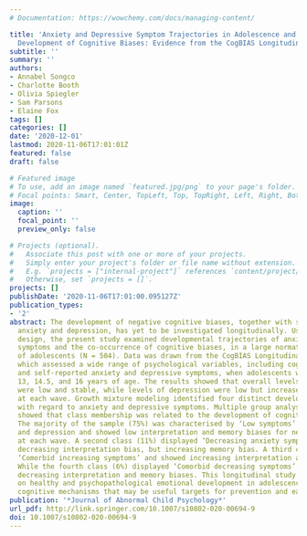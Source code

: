 ```yaml
---
# Documentation: https://wowchemy.com/docs/managing-content/

title: 'Anxiety and Depressive Symptom Trajectories in Adolescence and the Co-Occurring
  Development of Cognitive Biases: Evidence from the CogBIAS Longitudinal Study'
subtitle: ''
summary: ''
authors:
- Annabel Songco
- Charlotte Booth
- Olivia Spiegler
- Sam Parsons
- Elaine Fox
tags: []
categories: []
date: '2020-12-01'
lastmod: 2020-11-06T17:01:01Z
featured: false
draft: false

# Featured image
# To use, add an image named `featured.jpg/png` to your page's folder.
# Focal points: Smart, Center, TopLeft, Top, TopRight, Left, Right, BottomLeft, Bottom, BottomRight.
image:
  caption: ''
  focal_point: ''
  preview_only: false

# Projects (optional).
#   Associate this post with one or more of your projects.
#   Simply enter your project's folder or file name without extension.
#   E.g. `projects = ["internal-project"]` references `content/project/deep-learning/index.md`.
#   Otherwise, set `projects = []`.
projects: []
publishDate: '2020-11-06T17:01:00.095127Z'
publication_types:
- '2'
abstract: The development of negative cognitive biases, together with symptoms of
  anxiety and depression, has yet to be investigated longitudinally. Using a three-wave
  design, the present study examined developmental trajectories of anxiety and depressive
  symptoms and the co-occurrence of cognitive biases, in a large normative sample
  of adolescents (N = 504). Data was drawn from the CogBIAS Longitudinal Study (CogBIAS-L-S),
  which assessed a wide range of psychological variables, including cognitive biases
  and self-reported anxiety and depressive symptoms, when adolescents were approximately
  13, 14.5, and 16 years of age. The results showed that overall levels of anxiety
  were low and stable, while levels of depression were low but increased slightly
  at each wave. Growth mixture modeling identified four distinct developmental classes
  with regard to anxiety and depressive symptoms. Multiple group analysis further
  showed that class membership was related to the development of cognitive biases.
  The majority of the sample (75%) was characterised by ‘Low symptoms’ of anxiety
  and depression and showed low interpretation and memory biases for negative stimuli
  at each wave. A second class (11%) displayed ‘Decreasing anxiety symptoms’ and showed
  decreasing interpretation bias, but increasing memory bias. A third class (8%) displayed
  ‘Comorbid increasing symptoms’ and showed increasing interpretation and memory biases.
  While the fourth class (6%) displayed ‘Comorbid decreasing symptoms’ and showed
  decreasing interpretation and memory biases. This longitudinal study sheds light
  on healthy and psychopathological emotional development in adolescence and highlights
  cognitive mechanisms that may be useful targets for prevention and early interventions.
publication: '*Journal of Abnormal Child Psychology*'
url_pdf: http://link.springer.com/10.1007/s10802-020-00694-9
doi: 10.1007/s10802-020-00694-9
---
```

